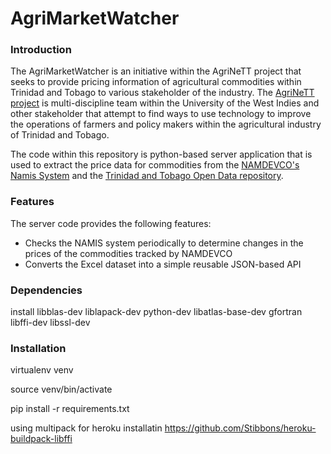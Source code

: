# AgriMarketWatcher

### Introduction

The AgriMarketWatcher is an initiative within the AgriNeTT project that seeks to provide pricing information of agricultural commodities within Trinidad and Tobago to various stakeholder of the industry. The [AgriNeTT project](http://sta.uwi.edu/agrinett/) is multi-discipline team within the University of the West Indies and other stakeholder that attempt to find ways to use technology to improve the operations of farmers and policy makers within the agricultural industry of Trinidad and Tobago.

The code within this repository is python-based server application that is used to extract the price data for commodities from the [NAMDEVCO's Namis System](http://www.namistt.com/) and the [Trinidad and Tobago Open Data repository](http://data.tt/).

### Features

The server code provides the following features:
* Checks the NAMIS system periodically to determine changes in the prices of the commodities tracked by NAMDEVCO
* Converts the Excel dataset into a simple reusable JSON-based API 


### Dependencies

install libblas-dev liblapack-dev python-dev libatlas-base-dev gfortran libffi-dev libssl-dev

### Installation

virtualenv venv

source venv/bin/activate

pip install -r requirements.txt

using multipack for heroku installatin
https://github.com/Stibbons/heroku-buildpack-libffi
